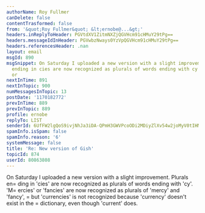 ```yaml
---
authorName: Roy Fullmer
canDelete: false
contentTrasformed: false
from: '&quot;Roy Fullmer&quot; &lt;ernobe@...&gt;'
headers.inReplyToHeader: PGVtdXV1ZitmNXZjQGVHcm91cHMuY29tPg==
headers.messageIdInHeader: PGVwbzNways0YzVpQGVHcm91cHMuY29tPg==
headers.referencesHeader: .nan
layout: email
msgId: 890
msgSnippet: On Saturday I uploaded a new version with a slight improvement. Plurals
  ending in cies are now recognized as plurals of words ending with cy .  Mercies
  or
nextInTime: 891
nextInTopic: 900
numMessagesInTopic: 13
postDate: '1170182772'
prevInTime: 889
prevInTopic: 889
profile: ernobe
replyTo: LIST
senderId: 6UfFW2lgQoS9ivjNhJa3iDA-QPmH3GWVPcoODi2MDiyZlXv54w2joMyV0tIHMZEbknCVgUbiHEBHAQEeWjlC9iNm31sVXJ8
spamInfo.isSpam: false
spamInfo.reason: '6'
systemMessage: false
title: 'Re: New version of Gish'
topicId: 874
userId: 80863808
---
```


On Saturday I uploaded a new version with a slight improvement. 
Plurals en=
ding in 'cies' are now recognized as plurals of words ending
with 'cy'.  'M=
ercies' or 'fancies' are now recognized as plurals of
'mercy' and 'fancy', =
but 'currencies' is not recognized because
'currency' doesn't exist in the =
dictionary, even though 'current' does.




